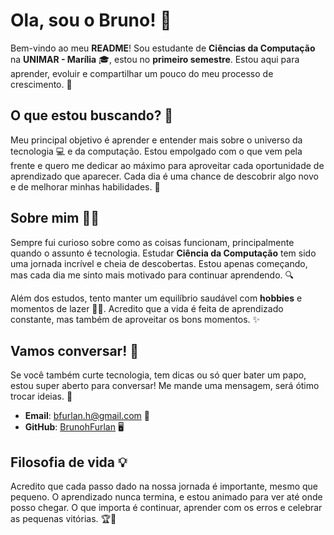 # Ola, sou o Bruno! 👋

Bem-vindo ao meu **README**! Sou estudante de **Ciências da Computação** na **UNIMAR - Marília** 🎓, estou no **primeiro semestre**. Estou aqui para aprender, evoluir e compartilhar um pouco do meu processo de crescimento. 🚀

## O que estou buscando? 🎯

Meu principal objetivo é aprender e entender mais sobre o universo da tecnologia 💻 e da computação. Estou empolgado com o que vem pela frente e quero me dedicar ao máximo para aproveitar cada oportunidade de aprendizado que aparecer. Cada dia é uma chance de descobrir algo novo e de melhorar minhas habilidades. 🌱

## Sobre mim 👨‍💻

Sempre fui curioso sobre como as coisas funcionam, principalmente quando o assunto é tecnologia. Estudar **Ciência da Computação** tem sido uma jornada incrível e cheia de descobertas. Estou apenas começando, mas cada dia me sinto mais motivado para continuar aprendendo. 🔍

Além dos estudos, tento manter um equilíbrio saudável com **hobbies** e momentos de lazer 🧘‍♂️. Acredito que a vida é feita de aprendizado constante, mas também de aproveitar os bons momentos. ✨

## Vamos conversar! 💬

Se você também curte tecnologia, tem dicas ou só quer bater um papo, estou super aberto para conversar! Me mande uma mensagem, será ótimo trocar ideias. 🤝

- **Email**: bfurlan.h@gmail.com 📧
- **GitHub**: [BrunohFurlan](https://github.com/BrunohFurlan) 🖥️

## Filosofia de vida 💡

Acredito que cada passo dado na nossa jornada é importante, mesmo que pequeno. O aprendizado nunca termina, e estou animado para ver até onde posso chegar. O que importa é continuar, aprender com os erros e celebrar as pequenas vitórias. 🏆🌱
